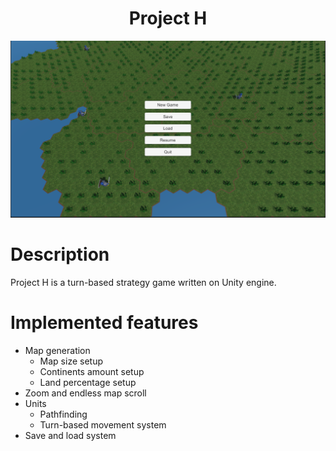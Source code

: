 <h1 align="center">Project H</h1>

![Project H](./Screenshots/0.PNG)

# Description #

Project H is a turn-based strategy game written on Unity engine.

# Implemented features #

- Map generation
  - Map size setup
  - Continents amount setup
  - Land percentage setup
- Zoom and endless map scroll
- Units
  - Pathfinding
  - Turn-based movement system
- Save and load system
